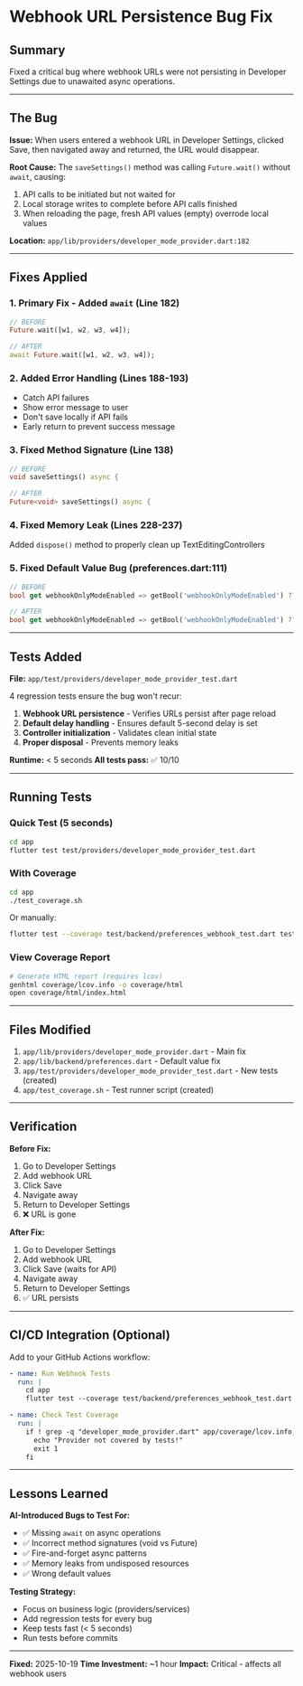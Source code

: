 # Webhook URL Persistence Bug Fix

## Summary
Fixed a critical bug where webhook URLs were not persisting in Developer Settings due to unawaited async operations.

---

## The Bug

**Issue:** When users entered a webhook URL in Developer Settings, clicked Save, then navigated away and returned, the URL would disappear.

**Root Cause:** The `saveSettings()` method was calling `Future.wait()` without `await`, causing:
1. API calls to be initiated but not waited for
2. Local storage writes to complete before API calls finished
3. When reloading the page, fresh API values (empty) overrode local values

**Location:** `app/lib/providers/developer_mode_provider.dart:182`

---

## Fixes Applied

### 1. Primary Fix - Added `await` (Line 182)
```dart
// BEFORE
Future.wait([w1, w2, w3, w4]);

// AFTER
await Future.wait([w1, w2, w3, w4]);
```

### 2. Added Error Handling (Lines 188-193)
- Catch API failures
- Show error message to user
- Don't save locally if API fails
- Early return to prevent success message

### 3. Fixed Method Signature (Line 138)
```dart
// BEFORE
void saveSettings() async {

// AFTER
Future<void> saveSettings() async {
```

### 4. Fixed Memory Leak (Lines 228-237)
Added `dispose()` method to properly clean up TextEditingControllers

### 5. Fixed Default Value Bug (preferences.dart:111)
```dart
// BEFORE
bool get webhookOnlyModeEnabled => getBool('webhookOnlyModeEnabled') ?? true;

// AFTER
bool get webhookOnlyModeEnabled => getBool('webhookOnlyModeEnabled') ?? false;
```

---

## Tests Added

**File:** `app/test/providers/developer_mode_provider_test.dart`

4 regression tests ensure the bug won't recur:

1. **Webhook URL persistence** - Verifies URLs persist after page reload
2. **Default delay handling** - Ensures default 5-second delay is set
3. **Controller initialization** - Validates clean initial state
4. **Proper disposal** - Prevents memory leaks

**Runtime:** < 5 seconds
**All tests pass:** ✅ 10/10

---

## Running Tests

### Quick Test (5 seconds)
```bash
cd app
flutter test test/providers/developer_mode_provider_test.dart
```

### With Coverage
```bash
cd app
./test_coverage.sh
```

Or manually:
```bash
flutter test --coverage test/backend/preferences_webhook_test.dart test/providers/developer_mode_provider_test.dart
```

### View Coverage Report
```bash
# Generate HTML report (requires lcov)
genhtml coverage/lcov.info -o coverage/html
open coverage/html/index.html
```

---

## Files Modified

1. `app/lib/providers/developer_mode_provider.dart` - Main fix
2. `app/lib/backend/preferences.dart` - Default value fix
3. `app/test/providers/developer_mode_provider_test.dart` - New tests (created)
4. `app/test_coverage.sh` - Test runner script (created)

---

## Verification

**Before Fix:**
1. Go to Developer Settings
2. Add webhook URL
3. Click Save
4. Navigate away
5. Return to Developer Settings
6. ❌ URL is gone

**After Fix:**
1. Go to Developer Settings
2. Add webhook URL
3. Click Save (waits for API)
4. Navigate away
5. Return to Developer Settings
6. ✅ URL persists

---

## CI/CD Integration (Optional)

Add to your GitHub Actions workflow:

```yaml
- name: Run Webhook Tests
  run: |
    cd app
    flutter test --coverage test/backend/preferences_webhook_test.dart test/providers/developer_mode_provider_test.dart

- name: Check Test Coverage
  run: |
    if ! grep -q "developer_mode_provider.dart" app/coverage/lcov.info; then
      echo "Provider not covered by tests!"
      exit 1
    fi
```

---

## Lessons Learned

**AI-Introduced Bugs to Test For:**
- ✅ Missing `await` on async operations
- ✅ Incorrect method signatures (void vs Future)
- ✅ Fire-and-forget async patterns
- ✅ Memory leaks from undisposed resources
- ✅ Wrong default values

**Testing Strategy:**
- Focus on business logic (providers/services)
- Add regression tests for every bug
- Keep tests fast (< 5 seconds)
- Run tests before commits

---

**Fixed:** 2025-10-19
**Time Investment:** ~1 hour
**Impact:** Critical - affects all webhook users
